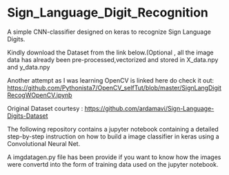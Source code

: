 # Sign_Language_Digit_Recognition
A simple CNN-classifier designed on keras to recognize Sign Language Digits. 

  Kindly download the Dataset from the link below.(Optional , all the image data has already been pre-processed,vectorized and stored in X_data.npy and y_data.npy

Another attempt as I was learning OpenCV is linked here do check it out: https://github.com/Pythonista7/OpenCV_selfTut/blob/master/SignLangDigitRecogWOpenCV.ipynb

Original Dataset courtesy : https://github.com/ardamavi/Sign-Language-Digits-Dataset

  The following repository contains a jupyter notebook containing a detailed step-by-step instruction on how to build a image classifier in keras using a Convolutional Neural Net.

  A imgdatagen.py file has been provide if you want to know how the images were convertd into the form of training data used on the jupyter notebook.
